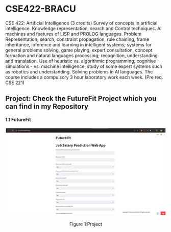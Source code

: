 # CSE422-BRACU
CSE 422: Artificial Intelligence (3 credits)
Survey of concepts in artificial intelligence. Knowledge representation, search and Control techniques. AI machines and features of LISP and PROLOG languages. Problem Representation; search, constraint propagation, rule chaining, frame inheritance, inference and learning in intelligent systems; systems for general problems solving, game playing, expert consultation, concept formation and natural languages processing; recognition, understanding and translation. Use of heuristic vs. algorithmic programming; cognitive simulations - vs. machine intelligence; study of some expert systems such as robotics and understanding. Solving problems in Al languages. The course includes a compulsory 3 hour laboratory work each week.
(Pre req. CSE 221)

## Project: Check the FutureFit Project which you can find in my Repository 
#### 1.1 FutureFit
<p align="center">
  <img src="photo/project2.png" width="500" title="ER/EER diagram">
  <br>
  <br>
  Figure 1:Project
</p>
